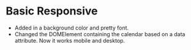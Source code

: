 # Basic Responsive

- Added in a background color and pretty font.
- Changed the DOMElement containing the calendar based on a data attribute. Now it works mobile and desktop.